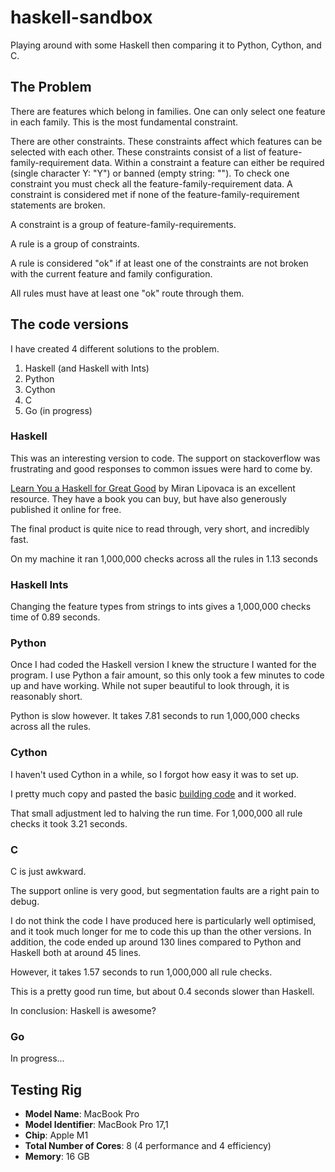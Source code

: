 # haskell-sandbox
Playing around with some Haskell then comparing it to Python, Cython, and C.

## The Problem

There are features which belong in families.  One can only select
one feature in each family. This is the most fundamental constraint.

There are other constraints. These constraints affect which 
features can be selected with each other. These constraints consist
of a list of feature-family-requirement data. Within a constraint
a feature can either be required (single character Y: "Y") or 
banned (empty string: ""). To check one constraint you must check
all the feature-family-requirement data. A constraint is considered
met if none of the feature-family-requirement statements are broken.

A constraint is a group of feature-family-requirements.

A rule is a group of constraints. 

A rule is considered "ok" if at least one of the constraints are 
not broken with the current feature and family configuration.

All rules must have at least one "ok" route through them.

## The code versions

I have created 4 different solutions to the problem.
1. Haskell (and Haskell with Ints)
2. Python
3. Cython
4. C
5. Go (in progress)

### Haskell

This was an interesting version to code. The support on stackoverflow
was frustrating and good responses to common issues were hard to come by.

[Learn You a Haskell for Great Good](http://learnyouahaskell.com) by Miran Lipovaca
is an excellent resource. They have a book you can buy, but have also generously 
published it online for free.

The final product is quite nice to read through, very short, and incredibly fast.

On my machine it ran 1,000,000 checks across all the rules in 1.13 seconds

### Haskell Ints

Changing the feature types from strings to ints gives a 1,000,000 checks time 
of 0.89 seconds.

### Python

Once I had coded the Haskell version I knew the structure I wanted for the 
program. I use Python a fair amount, so this only took a few minutes to code up
and have working. While not super beautiful to look through, it is reasonably
short. 

Python is slow however. It takes 7.81 seconds to run 1,000,000 checks across all the rules.

### Cython

I haven't used Cython in a while, so I forgot how easy it was to set up.

I pretty much copy and pasted the basic [building code](https://cython.readthedocs.io/en/latest/src/quickstart/build.html)
and it worked.

That small adjustment led to halving the run time. For 1,000,000 all rule checks it
took 3.21 seconds.


### C

C is just awkward.

The support online is very good, but segmentation faults are a right pain to debug.

I do not think the code I have produced here is particularly well optimised,
and it took much longer for me to code this up than the other versions. In addition,
the code ended up around 130 lines compared to Python and Haskell both at around 45 lines.

However, it takes 1.57 seconds to run 1,000,000 all rule checks. 

This is a pretty good run time, but about 0.4 seconds slower than Haskell.

In conclusion: Haskell is awesome?

### Go

In progress...


## Testing Rig

 - **Model Name**: MacBook Pro 
 - **Model Identifier**: MacBook Pro 17,1 
 - **Chip**: Apple M1 
 - **Total Number of Cores**: 8 (4 performance and 4 efficiency)
 - **Memory**: 16 GB 




